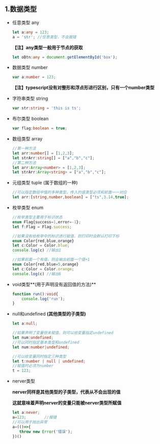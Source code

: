## 1.数据类型

- 任意类型 any

  ```typescript
  let a:any = 123;
  a = 'str'; //任意类型，不会报错
  ```

  **【注】any类型一般用于节点的获取**

  ```typescript
  let oBtn:any = document.getElementById('box');
  ```

- 数据类型 number

  ```typescript
  var a:number = 123;
  ```

  **【注】typescript没有对整形和浮点形进行区别，只有一个number类型**

- 字符串类型 string

  ```typescript
  var str:string = 'this is ts';
  ```

- 布尔类型 boolean

  ```typescript
  var flag:boolean = true;
  ```

- 数组类型 array

  ```typescript
  //第一种方法
  let arr:number[] = [1,2,3];
  let strArr:string[] = ["a","b","c"];
  //第二种方法
  let arr:Array<number> = [1,2,3];
  let strArr:Array<string> = ["a","b","c"];
  ```

- 元组类型 tuple (属于数组的一种)

  ```typescript
  //可以指定数组中值的多种类型，传入的值类型必须和前面一一对应
  let arr:[string,number,boolean] = ["ts",3.14,true];
  ```

- 枚举类型 enum

  ```typescript
  //枚举类型主要用于标识状态
  enum Flag{success=1,error=-1};
  let f:Flag = Flag.success;
  
  //如果没有给枚举中的标识进行赋值，则打印时会默认打印下标
  enum Color{red,blue,orange}
  let c:Color = Color.blue;
  console.log(c) //输出1
  
  //如果前面一个有值，则会输出前面一个值+1
  enum Color{red,blue=5,orange}
  let c:Color = Color.orange;
  console.log(c) //输出6
  ```

- void类型**(用于声明没有返回值的方法)**

  ```typescript
  function run():void{
      console.log('run');
  }
  ```

- null和undefined **(其他类型的子类型)**

  ```typescript
  let a:null;
  ```

  ```typescript
  //如果声明了变量但未赋值，则可以给变量指定undefined
  let num:undefined;
  //可以同时指定基本类型和undefined
  let num:number|undefined;
  ```

  ```typescript
  //可以给变量同时指定三种类型
  let t:number | null | undefined;
  //赋值时必须为number
  t = 123;
  ```

- nerver类型

  **nerver同样是其他类型的子类型，代表从不会出现的值**

  **这就意味着声明nerver的变量只能被nerver类型所赋值**

  ```typescript
  let a:never;
  a=123;		//报错
  //可以用于抛出异常
  a=(()=>{
     throw new Error('错误'); 
  })()
  ```